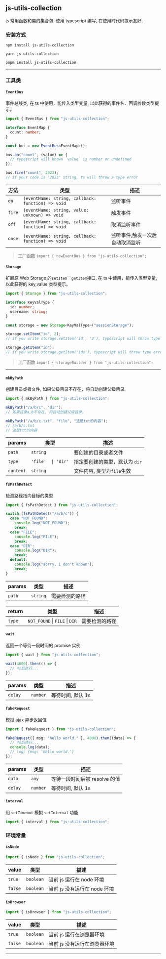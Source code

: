 ## js-utils-collection

js 常用函数和类的集合包, 使用 typescript 编写, 在使用时代码提示友好.

### 安装方式

```shell
npm install js-utils-collection
```

```shell
yarn js-utils-collection
```

```shell
pnpm install js-utils-collection
```

---

### 工具类

#### `EventBus`

事件总线类, 在 ts 中使用，能传入类型变量, 以此获得的事件名、回调参数类型提示。

```ts
import { EventBus } from "js-utils-collection";

interface EventMap {
  count: number;
}

const bus = new EventBus<EventMap>();

bus.on("count", (value) => {
  // typescript will known `value` is number or undefined
});

bus.fire("count", 2023);
// if your code is '2023' string, ts will throw a type error
```

| 方法   | 类型                                               | 描述                            |
| ------ | -------------------------------------------------- | ------------------------------- |
| `on`   | `(eventName: string, callback: function) => void ` | 监听事件                        |
| `fire` | `(eventName: string, value: unknown) => void`      | 触发事件                        |
| `off`  | `(eventName: string, callback: function) => void ` | 取消监听事件                    |
| `once` | `(eventName: string, callback: function) => void ` | 监听事件,触发一次后自动取消监听 |

> 工厂函数
> `import { newEventBus } from "js-utils-collection";`

#### `Storage`

扩展原 Web Storage 的` setItem``getItem `接口, 在 ts 中使用，能传入类型变量, 以此获得的 key,value 类型提示。

```ts
import { Storage } from "js-utils-collection";

interface KeyValType {
  id: number;
  username: string;
}

const storage = new Storage<KeyValType>("sessionStorage");

storage.setItem("id", 2);
// if you write storage.setItem('id', '2'), typescript will throw type error

storage.getItem("id");
// if you write storage.getItem('ids'), typescript will throw type error
```

> 工厂函数
> `import { storageBuilder } from "js-utils-collection";`

---

#### `mkByPath`

创建目录或者文件, 如果父级目录不存在，将自动创建父级目录。

```ts
import { mkByPath } from "js-utils-collection";

mkByPath("/a/b/c", "dir");
// 如果目录a,b不存在, 将自动创建父级目录。

mkByPath("/a/b/c.txt", "file", "这是txt的内容");
// /a/b/c.txt
// 这是txt的内容
```

| params    | 类型               | 描述                           |
| --------- | ------------------ | ------------------------------ |
| `path`    | `string`           | 要创建的目录或者文件           |
| `type`    | `'file'  \| 'dir'` | 指定要创建的类型，默认为 `dir` |
| `content` | `string`           | 文件内容, 类型为`file`生效     |

#### `fsPathDetect`

检测路径指向目标的类型

```ts
import { fsPathDetect } from "js-utils-collection";

switch (fsPathDetect("/a/b/c")) {
  case "NOT_FOUND":
    console.log("NOT_FOUND");
    break;
  case "FILE":
    console.log("FILE");
    break;
  case "DIR":
    console.log("DIR");
    break;
  default:
    console.log("sorry, i don't known");
    break;
}
```

| params | 类型     | 描述           |
| ------ | -------- | -------------- |
| `path` | `string` | 需要检测的路径 |

| return | 类型                           | 描述           |
| ------ | ------------------------------ | -------------- |
| `type` | `NOT_FOUND` \| `FILE` \| `DIR` | 需要检测的路径 |

#### `wait`

返回一个等待一段时间的 promise 实例

```ts
import { wait } from "js-utils-collection";

wait(4000).then(() => {
  // 4s后执行...
});
```

| params  | 类型     | 描述              |
| ------- | -------- | ----------------- |
| `delay` | `number` | 等待时间, 默认 1s |

#### `fakeRequest`

模拟 ajax 异步返回值

```ts
import { fakeRequest } from "js-utils-collection";

fakeRequest({ msg: "hello world." }, 4000).then((data) => {
  // 4s后执行...
  console.log(data);
  // log: {msg: 'hello world.'}
});
```

| params  | 类型     | 描述                          |
| ------- | -------- | ----------------------------- |
| `data`  | `any`    | 等待一段时间后被 resolve 的值 |
| `delay` | `number` | 等待时间, 默认 1s             |

#### `interval`

用 `setTimeout` 模拟 `setInterval` 功能

```ts
import { interval } from "js-utils-collection";
```

### 环境常量

#### `isNode`

```js
import { isNode } from "js-utils-collection";
```

| value   | 类型      | 描述                         |
| ------- | --------- | ---------------------------- |
| `true`  | `boolean` | 当前 js 运行在 node 环境     |
| `false` | `boolean` | 当前 js 没有运行在 node 环境 |

#### `isBrowser`

```js
import { isBrowser } from "js-utils-collection";
```

| value   | 类型      | 描述                         |
| ------- | --------- | ---------------------------- |
| `true`  | `boolean` | 当前 js 运行在浏览器环境     |
| `false` | `boolean` | 当前 js 没有运行在浏览器环境 |

---
